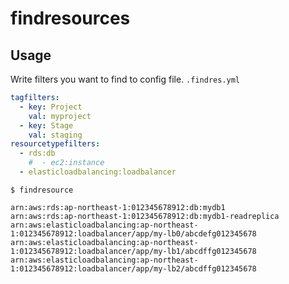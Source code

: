 # findresources

## Usage

Write filters you want to find to config file.
`.findres.yml`

```yaml
tagfilters:
  - key: Project
    val: myproject
  - key: Stage
    val: staging
resourcetypefilters:
  - rds:db
    #  - ec2:instance
  - elasticloadbalancing:loadbalancer
```


```console
$ findresource

arn:aws:rds:ap-northeast-1:012345678912:db:mydb1
arn:aws:rds:ap-northeast-1:012345678912:db:mydb1-readreplica
arn:aws:elasticloadbalancing:ap-northeast-1:012345678912:loadbalancer/app/my-lb0/abcdefg012345678
arn:aws:elasticloadbalancing:ap-northeast-1:012345678912:loadbalancer/app/my-lb1/abcdffg012345678
arn:aws:elasticloadbalancing:ap-northeast-1:012345678912:loadbalancer/app/my-lb2/abcdffg012345678
```
